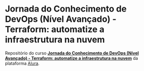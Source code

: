 # Jornada do Conhecimento de DevOps (Nível Avançado) - Terraform: automatize a infraestrutura na nuvem

Repositório do curso [**Jornada do Conhecimento de DevOps (Nível Avançado) - Terraform: automatize a infraestrutura na nuvem**](https://cursos.alura.com.br/course/terraform) da plataforma [Alura](https://cursos.alura.com.br/).
